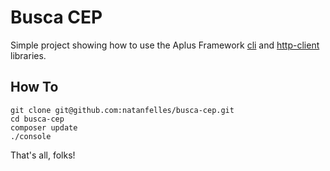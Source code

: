# Busca CEP

Simple project showing how to use the Aplus Framework
[cli](https://github.com/aplus-framework/cli) and
[http-client](https://github.com/aplus-framework/http-client) libraries.


## How To

```
git clone git@github.com:natanfelles/busca-cep.git
cd busca-cep
composer update
./console
```

That's all, folks!
